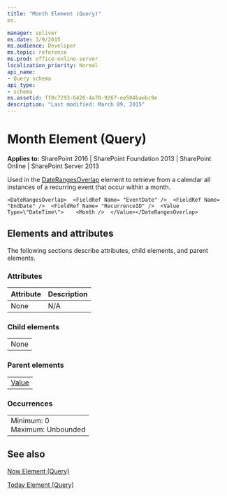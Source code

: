```yaml
---
title: "Month Element (Query)"
ms.

manager: soliver
ms.date: 3/9/2015
ms.audience: Developer
ms.topic: reference
ms.prod: office-online-server
localization_priority: Normal
api_name:
- Query schema
api_type:
- schema
ms.assetid: ff0c7293-6426-4a70-9267-ee504baebc9e
description: "Last modified: March 09, 2015"
---
```


# Month Element (Query)

 
  
 **Applies to:** SharePoint 2016 | SharePoint Foundation 2013 | SharePoint Online | SharePoint Server 2013
  
Used in the [DateRangesOverlap](daterangesoverlap-element-query.md) element to retrieve from a calendar all instances of a recurring event that occur within a month. 
  
```
<DateRangesOverlap>  <FieldRef Name= "EventDate" />  <FieldRef Name= "EndDate" />  <FieldRef Name= "RecurrenceID" />  <Value Type=\"DateTime\">    <Month />  </Value></DateRangesOverlap>
```

## Elements and attributes

The following sections describe attributes, child elements, and parent elements.

### Attributes

|**Attribute**|**Description**|
|:-----|:-----|
|None  <br/> |N/A  <br/> |
   
### Child elements

||
|:-----|
|None |
   
### Parent elements

||
|:-----|
|[Value](value-element-query.md)|
   
### Occurrences

||
|:-----|
|Minimum: 0  <br/> Maximum: Unbounded  <br/> |
   
## See also



[Now Element (Query)](now-element-query.md)
  
[Today Element (Query)](today-element-query.md)


